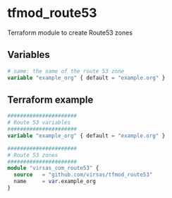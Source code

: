 # tfmod_route53

Terraform module to create Route53 zones

## Variables

``` terraform
# name: the name of the route 53 zone
variable "example_org" { default = "example.org" }
```

## Terraform example

``` terraform
######################
# Route 53 variables
######################
variable "example_org" { default = "example.org" }

######################
# Route 53 zones
######################
module "virsas_com_route53" {
  source   = "github.com/virsas/tfmod_route53"
  name     = var.example_org
}
```
